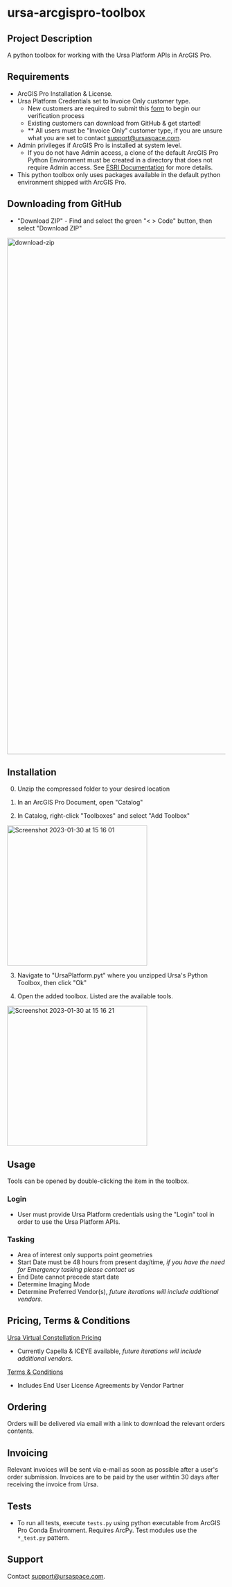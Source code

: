 # ursa-arcgispro-toolbox

## Project Description

A python toolbox for working with the Ursa Platform APIs in ArcGIS Pro.

## Requirements

- ArcGIS Pro Installation & License.
- Ursa Platform Credentials set to Invoice Only customer type.
  - New customers are required to submit this [form](https://share.hsforms.com/1OpZURWHoRfCRmRwD_3CHTg2h66d) to begin our verification process
  - Existing customers can download from GitHub & get started!
  - ** All users must be "Invoice Only" customer type, if you are unsure what you are set to contact [support@ursaspace.com](mailto:support@ursaspace.com).
- Admin privileges if ArcGIS Pro is installed at system level.
  - If you do not have Admin access, a clone of the default ArcGIS Pro Python Environment must be created in a directory that does not require Admin access. See [ESRI Documentation](https://pro.arcgis.com/en/pro-app/latest/arcpy/get-started/clone-an-environment.htm) for more details.
- This python toolbox only uses packages available in the default python environment shipped with ArcGIS Pro.

## Downloading from GitHub

- "Download ZIP" - Find and select the green "< > Code" button, then select "Download ZIP"
<img width="1190" alt="download-zip" src="https://user-images.githubusercontent.com/123033437/215618368-4f7bdb8c-8e4a-4069-9794-edc4071e5b00.png">


## Installation
0) Unzip the compressed folder to your desired location

1) In an ArcGIS Pro Document, open "Catalog"

2) In Catalog, right-click "Toolboxes" and select "Add Toolbox"
<img width="323" alt="Screenshot 2023-01-30 at 15 16 01" src="https://user-images.githubusercontent.com/123033437/215618434-a2fedc98-8153-42b7-b465-d901af682989.png">

3) Navigate to "UrsaPlatform.pyt" where you unzipped Ursa's Python Toolbox, then click "Ok"

4) Open the added toolbox. Listed are the available tools.
<img width="323" alt="Screenshot 2023-01-30 at 15 16 21" src="https://user-images.githubusercontent.com/123033437/215618493-349f235f-2d0a-47cb-877e-e78138ab46e4.png">

## Usage
Tools can be opened by double-clicking the item in the toolbox.

### Login
- User must provide Ursa Platform credentials using the "Login" tool in order to use the Ursa Platform APIs.
### Tasking
- Area of interest only supports point geometries
- Start Date must be 48 hours from present day/time, _if you have the need for Emergency tasking please contact us_
- End Date cannot precede start date
- Determine Imaging Mode
- Determine Preferred Vendor(s), _future iterations will include additional vendors_.

## Pricing, Terms & Conditions

[Ursa Virtual Constellation Pricing](https://4160389.fs1.hubspotusercontent-na1.net/hubfs/4160389/Esri%20Links/Esri-Ursa-Virtual-Constellation-Pricing-Sheet-v20230130.pdf)
- Currently Capella & ICEYE available, _future iterations will include additional vendors_.

[Terms & Conditions](https://ursaspace.com/terms/)
- Includes End User License Agreements by Vendor Partner

## Ordering

Orders will be delivered via email with a link to download the relevant orders contents.

## Invoicing

Relevant invoices will be sent via e-mail as soon as possible after a user's order submission. Invoices are to be paid by the user withtin 30 days after receiving the invoice from Ursa.

## Tests

- To run all tests, execute `tests.py` using python executable from ArcGIS Pro Conda Environment. Requires ArcPy. Test modules use the `*_test.py` pattern.

## Support

Contact [support@ursaspace.com](mailto:support@ursaspace.com).
